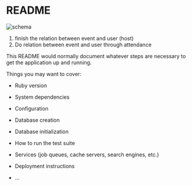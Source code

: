 # README

![schema](https://ibb.co/2vz4KHm)

1. finish the relation between event and user (host)
2. Do relation between event and user through attendance

This README would normally document whatever steps are necessary to get the
application up and running.

Things you may want to cover:

* Ruby version

* System dependencies

* Configuration

* Database creation

* Database initialization

* How to run the test suite

* Services (job queues, cache servers, search engines, etc.)

* Deployment instructions

* ...
